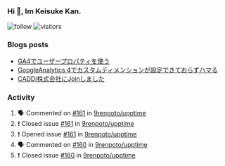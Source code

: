 ### Hi 👋, Im Keisuke Kan.

<!--
**9renpoto/9renpoto** is a ✨ _special_ ✨ repository because its `README.md` (this file) appears on your GitHub profile.

Here are some ideas to get you started:

- 🔭 I’m currently working on ...
- 🌱 I’m currently learning ...
- 👯 I’m looking to collaborate on ...
- 🤔 I’m looking for help with ...
- 💬 Ask me about ...
- 📫 How to reach me: ...
- 😄 Pronouns: ...
- ⚡ Fun fact: ...
-->

![follow](https://img.shields.io/github/followers/9renpoto?label=Follow&style=social)
![visitors](https://komarev.com/ghpvc/?username=9renpoto&label=Profile%20views&color=0e75b6&style=flat)

### Blogs posts

<!-- BLOG-POST-LIST:START -->
- [GA4でユーザープロパティを使う](https://9renpoto.dev/2021/02/21/google-analytics-4-user-properties/)
- [GoogleAnalytics 4でカスタムディメンションが設定できておらずハマる](https://9renpoto.dev/2021/02/13/google-analytics-4/)
- [CADDi株式会社にJoinしました](https://9renpoto.dev/2020/12/05/join/)
<!-- BLOG-POST-LIST:END -->

### Activity

<!--START_SECTION:activity-->
1. 🗣 Commented on [#161](https://github.com/9renpoto/upptime/issues/161) in [9renpoto/upptime](https://github.com/9renpoto/upptime)
2. ❗️ Closed issue [#161](https://github.com/9renpoto/upptime/issues/161) in [9renpoto/upptime](https://github.com/9renpoto/upptime)
3. ❗️ Opened issue [#161](https://github.com/9renpoto/upptime/issues/161) in [9renpoto/upptime](https://github.com/9renpoto/upptime)
4. 🗣 Commented on [#160](https://github.com/9renpoto/upptime/issues/160) in [9renpoto/upptime](https://github.com/9renpoto/upptime)
5. ❗️ Closed issue [#160](https://github.com/9renpoto/upptime/issues/160) in [9renpoto/upptime](https://github.com/9renpoto/upptime)
<!--END_SECTION:activity-->

<!--START_SECTION:waka-->
<!--END_SECTION:waka-->